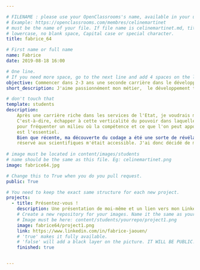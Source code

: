 ```yaml
---

# FILENAME : please use your OpenClassrooms's name, available in your url.
# Example: https://openclassrooms.com/membres/celinemartinet
# must be the name of your file. If file name is celinemartinet.md, title is celinemartinet.
# lowercase, no blank space, Capital case or special character.
title: fabrice_64

# First name or full name
name: Fabrice
date: 2019-08-18 16:00

# One line.
# If you need more space, go to the next line and add 4 spaces on the left, as in 'description'.
objective: Commencer dans 2-3 ans une seconde carrière dans le développement d'applications
short_description: J'aime passionnément mon métier,  le développement tout autant et surtout, profiter du jour présent

# don't touch that
template: students
description:
    Après une carrière riche dans les services de l'Etat, je voudrais me faire plaisir.
    C'est-à-dire, échapper à cette verticalité du pouvoir dans laquelle j'ai évolué,
    pour fréquenter un milieu où la compétence et ce que l'on peut apporter à l'oeuvre commune 
    est l'essentiel.
    Bien que récente, ma découverte du codage a été une sorte de révélation: ce sujet, que je croyais
    réservé aux scientifiques m'était accessible. J'ai donc décidé de me lancer avec OC.
	
# image must be located in content/images/students
# name should be the same as this file. Eg: celinemartinet.png
image: fabrice64.jpg

# Change this to True when you do you pull request.
public: True

# You need to keep the exact same structure for each new project.
projects:
  - title: Présentez-vous !
    description: Une présentation de moi-même et un lien vers mon LinkedIn.
    # Create a new repository for your images. Name it the same as your nickname and profile picture.
    # Image must be here: content/students/yourrepo/project1.png
    image: fabrice64/project1.png
    link: https://www.linkedin.com/in/fabrice-jaouen/
    # 'true' makes it fully available.
    # 'false' will add a black layer on the picture. IT WILL BE PUBLIC!
    finished: true


---
```

